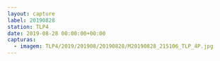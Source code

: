 ```yaml
---
layout: capture
label: 20190828
station: TLP4
date: 2019-08-28 00:00:00+00:00
capturas:
  - imagem: TLP4/2019/201908/20190828/M20190828_215106_TLP_4P.jpg
---
```

